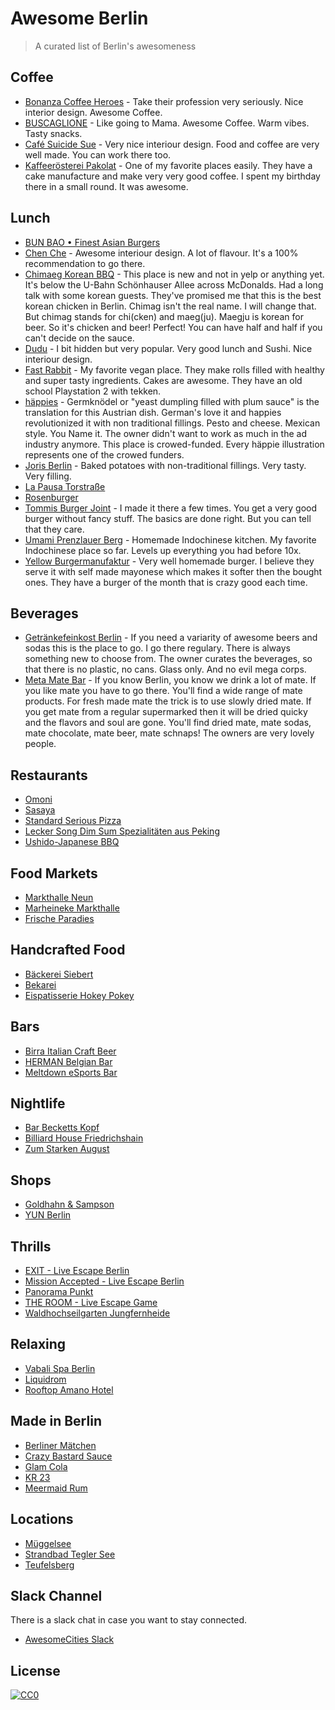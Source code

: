 # Awesome Berlin

> A curated list of Berlin's awesomeness

## Coffee

- [Bonanza Coffee Heroes](https://goo.gl/maps/8ypyJyodVsF2) - Take their profession very seriously. Nice interior design. Awesome Coffee.
- [BUSCAGLIONE](https://goo.gl/maps/trQ8umaJT2Q2) - Like going to Mama. Awesome Coffee. Warm vibes. Tasty snacks.
- [Café Suicide Sue](https://goo.gl/maps/Pbez2TovzNT2) - Very nice interiour design. Food and coffee are very well made. You can work there too.
- [Kaffeerösterei Pakolat](https://goo.gl/maps/jEMsjj1QuAy) - One of my favorite places easily. They have a cake manufacture and make very very good coffee. I spent my birthday there in a small round. It was awesome.

## Lunch

- [BUN BAO • Finest Asian Burgers](https://goo.gl/maps/7FmxRXPBrwC2)
- [Chen Che](https://goo.gl/maps/u3B6eFPNGLq) - Awesome interiour design. A lot of flavour. It's a 100% recommendation to go there.
- [Chimaeg Korean BBQ](https://goo.gl/maps/4ZQj6Ere39v) - This place is new and not in yelp or anything yet. It's below the U-Bahn Schönhauser Allee across McDonalds. Had a long talk with some korean guests. They've promised me that this is the best korean chicken in Berlin. Chimag isn't the real name. I will change that. But chimag stands for chi(cken) and maeg(ju). Maegju is korean for beer. So it's chicken and beer! Perfect! You can have half and half if you can't decide on the sauce.
- [Dudu](https://goo.gl/maps/CRqvDrGoBJM2) - I bit hidden but very popular. Very good lunch and Sushi. Nice interiour design.
- [Fast Rabbit](https://goo.gl/maps/ta9uXebhygx) - My favorite vegan place. They make rolls filled with healthy and super tasty ingredients. Cakes are awesome. They have an old school Playstation 2 with tekken.
- [häppies](https://goo.gl/maps/VhXz4Ent3q32) - Germknödel or "yeast dumpling filled with plum sauce" is the translation for this Austrian dish. German's love it and happies revolutionized it with non traditional fillings. Pesto and cheese. Mexican style. You Name it. The owner didn't want to work as much in the ad industry anymore. This place is crowed-funded. Every häppie illustration represents one of the crowed funders.
- [Joris Berlin](https://goo.gl/maps/GihtTwQWwHS2) - Baked potatoes with non-traditional fillings. Very tasty. Very filling.
- [La Pausa Torstraße](https://goo.gl/maps/W76My2AomSs)
- [Rosenburger](https://goo.gl/maps/VSQjFHuYhuj)
- [Tommis Burger Joint](https://goo.gl/maps/V3cmi6yHTkv) - I made it there a few times. You get a very good burger without fancy stuff. The basics are done right. But you can tell that they care.
- [Umami Prenzlauer Berg](https://goo.gl/maps/tFQ4vGhVAeP2) - Homemade Indochinese kitchen. My favorite Indochinese place so far. Levels up everything you had before 10x.
- [Yellow Burgermanufaktur](https://goo.gl/maps/6TLgnnYfEL52) - Very well homemade burger. I believe they serve it with self made mayonese which makes it softer then the bought ones. They have a burger of the month that is crazy good each time.

## Beverages

- [Getränkefeinkost Berlin](https://goo.gl/maps/iuh2MQSZZYQ2) - If you need a variarity of awesome beers and sodas this is the place to go. I go there regulary. There is always something new to choose from. The owner curates the beverages, so that there is no plastic, no cans. Glass only. And no evil mega corps.
- [Meta Mate Bar](https://goo.gl/maps/7duaRBjNGyD2) - If you know Berlin, you know we drink a lot of mate. If you like mate you have to go there. You'll find a wide range of mate products. For fresh made mate the trick is to use slowly dried mate. If you get mate from a regular supermarked then it will be dried quicky and the flavors and soul are gone. You'll find dried mate, mate sodas, mate chocolate, mate beer, mate schnaps! The owners are very lovely people.

## Restaurants

- [Omoni](https://goo.gl/maps/LGtL7fio6x12)
- [Sasaya](https://goo.gl/maps/VfnfnDZrruz)
- [Standard Serious Pizza](https://goo.gl/maps/ZSd5GzitNgK2)
- [Lecker Song Dim Sum Spezialitäten aus Peking](https://goo.gl/maps/XasKmRPKDaQ2)
- [Ushido-Japanese BBQ](https://goo.gl/maps/BGVwkS2jmWR2)

## Food Markets

- [Markthalle Neun](https://goo.gl/maps/PinBwWYjx5H2)
- [Marheineke Markthalle](https://goo.gl/maps/aU43S886ct72)
- [Frische Paradies](https://goo.gl/maps/J2hMP73tsXo)

## Handcrafted Food

- [Bäckerei Siebert](https://goo.gl/maps/8NaNyyEkcRx)
- [Bekarei](https://goo.gl/maps/of5c4HxQZi42)
- [Eispatisserie Hokey Pokey](https://goo.gl/maps/js8grqgrgiE2)

## Bars

- [Birra Italian Craft Beer](https://goo.gl/maps/Bpe6ENHNP9H2)
- [HERMAN Belgian Bar](https://goo.gl/maps/RH9WHa1Ltw42)
- [Meltdown eSports Bar](https://goo.gl/maps/WSdd3vF5hWy)

## Nightlife

- [Bar Becketts Kopf](https://goo.gl/maps/nELrHZjuT6r)
- [Billiard House Friedrichshain](https://goo.gl/maps/8ttaMrHX9hF2)
- [Zum Starken August](https://goo.gl/maps/DgpZWxXipzn)

## Shops

- [Goldhahn & Sampson](https://goo.gl/maps/QMr3aN2aXJr)
- [YUN Berlin](https://goo.gl/maps/fRRCoUBGXvQ2)

## Thrills

- [EXIT - Live Escape Berlin](https://goo.gl/maps/yg6xgNQ3QsJ2)
- [Mission Accepted - Live Escape Berlin](https://goo.gl/maps/VKUKcEcnRWK2)
- [Panorama Punkt](https://goo.gl/maps/RtAwtAEERK22)
- [THE ROOM - Live Escape Game](https://goo.gl/maps/5TEwbqXQ6gQ2)
- [Waldhochseilgarten Jungfernheide](https://goo.gl/maps/N6FMt8hjYzC2)

## Relaxing

- [Vabali Spa Berlin](https://goo.gl/maps/TZBD4UVdWR92)
- [Liquidrom](https://goo.gl/maps/8jseAJTX1132)
- [Rooftop Amano Hotel](https://goo.gl/maps/Y8CacT18Cw92)

## Made in Berlin

- [Berliner Mätchen](http://www.berliner-maetchen.de/)
- [Crazy Bastard Sauce](http://www.crazybsauce.com/)
- [Glam Cola](http://www.glamcola.de/)
- [KR 23](http://www.kr23.theliquorcompany.de/)
- [Meermaid Rum](http://www.meermaid-rum.de/)

## Locations

- [Müggelsee](https://goo.gl/maps/XirmQKnVXx52)
- [Strandbad Tegler See](https://goo.gl/maps/Ubx5Vg79tvm)
- [Teufelsberg](https://goo.gl/maps/98qBFiyMGm62)

## Slack Channel

There is a slack chat in case you want to stay connected.
- [AwesomeCities Slack](http://slack.awesomecities.org)

## License

[![CC0](http://mirrors.creativecommons.org/presskit/buttons/88x31/svg/cc-zero.svg)](https://creativecommons.org/publicdomain/zero/1.0/)
